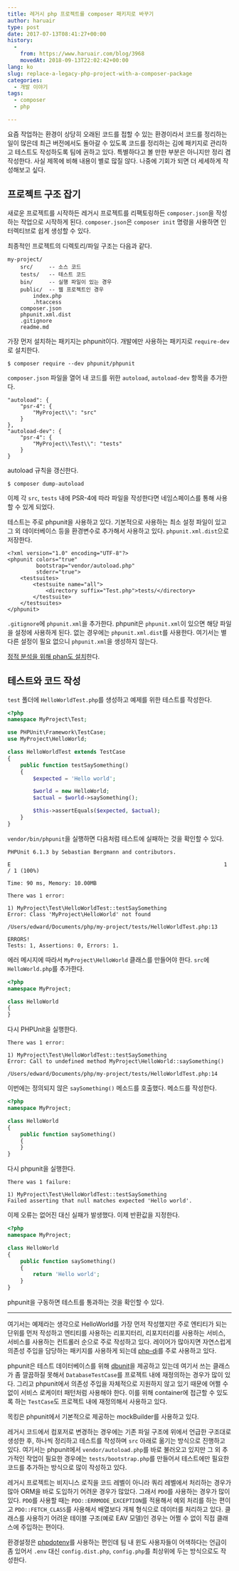 ```yaml
---
title: 레거시 php 프로젝트를 composer 패키지로 바꾸기
author: haruair
type: post
date: 2017-07-13T08:41:27+00:00
history:
  - 
    from: https://www.haruair.com/blog/3968
    movedAt: 2018-09-13T22:02:42+00:00
lang: ko
slug: replace-a-legacy-php-project-with-a-composer-package
categories:
  - 개발 이야기
tags:
  - composer
  - php

---
```

요즘 작업하는 환경이 상당히 오래된 코드를 접할 수 있는 환경이라서 코드를 정리하는 일이 많은데 최근 버전에서도 돌아갈 수 있도록 코드를 정리하는 김에 패키지로 관리하고 테스트도 작성하도록 팀에 권하고 있다. 특별하다고 볼 만한 부분은 아니지만 정리 겸 작성한다. 사실 제목에 비해 내용이 별로 많질 않다. 나중에 기회가 되면 더 세세하게 작성해보고 싶다.

## 프로젝트 구조 잡기

새로운 프로젝트를 시작하든 레거시 프로젝트를 리팩토링하든 `composer.json`을 작성하는 작업으로 시작하게 된다. `composer.json`은 `composer init` 명령을 사용하면 인터렉티브로 쉽게 생성할 수 있다.

최종적인 프로젝트의 디렉토리/파일 구조는 다음과 같다.

    my-project/
        src/     -- 소스 코드
        tests/   -- 테스트 코드
        bin/     -- 실행 파일이 있는 경우
        public/  -- 웹 프로젝트인 경우
            index.php
            .htaccess
        composer.json
        phpunit.xml.dist
        .gitignore
        readme.md
    

가장 먼저 설치하는 패키지는 phpunit이다. 개발에만 사용하는 패키지로 `require-dev`로 설치한다.

    $ composer require --dev phpunit/phpunit
    

`composer.json` 파일을 열어 내 코드를 위한 `autoload`, `autoload-dev` 항목을 추가한다.

    "autoload": {
        "psr-4": {
            "MyProject\\": "src"
        }
    },
    "autoload-dev": {
        "psr-4": {
            "MyProject\\Test\\": "tests"
        }
    }
    

autoload 규칙을 갱신한다.

    $ composer dump-autoload
    

이제 각 `src`, `tests` 내에 PSR-4에 따라 파일을 작성한다면 네임스페이스를 통해 사용할 수 있게 되었다.

테스트는 주로 phpunit을 사용하고 있다. 기본적으로 사용하는 최소 설정 파일이 있고 그 외 데이터베이스 등을 환경변수로 추가해서 사용하고 있다. `phpunit.xml.dist`으로 저장한다.

    <?xml version="1.0" encoding="UTF-8"?>
    <phpunit colors="true"
             bootstrap="vendor/autoload.php"
             stderr="true">
        <testsuites>
            <testsuite name="all">
                <directory suffix="Test.php">tests/</directory>
            </testsuite>
        </testsuites>
    </phpunit>
    

`.gitignore`에 `phpunit.xml`을 추가한다. phpunit은 `phpunit.xml`이 있으면 해당 파일을 설정에 사용하게 된다. 없는 경우에는 `phpunit.xml.dist`를 사용한다. 여기서는 별다른 설정이 필요 없으니 `phpunit.xml`을 생성하지 않는다.

[정적 분석을 위해 phan도 설치][1]한다.

## 테스트와 코드 작성

`test` 폴더에 `HelloWorldTest.php`를 생성하고 예제를 위한 테스트를 작성한다.

```php
<?php
namespace MyProject\Test;

use PHPUnit\Framework\TestCase;
use MyProject\HelloWorld;

class HelloWorldTest extends TestCase
{
    public function testSaySomething()
    {
        $expected = 'Hello world';

        $world = new HelloWorld;
        $actual = $world->saySomething();

        $this->assertEquals($expected, $actual);
    }
}
```

`vendor/bin/phpunit`을 실행하면 다음처럼 테스트에 실패하는 것을 확인할 수 있다.

    PHPUnit 6.1.3 by Sebastian Bergmann and contributors.
    
    E                                                                   1 / 1 (100%)
    
    Time: 90 ms, Memory: 10.00MB
    
    There was 1 error:
    
    1) MyProject\Test\HelloWorldTest::testSaySomething
    Error: Class 'MyProject\HelloWorld' not found
    
    /Users/edward/Documents/php/my-project/tests/HelloWorldTest.php:13
    
    ERRORS!
    Tests: 1, Assertions: 0, Errors: 1.
    

에러 메시지에 따라서 `MyProject\HelloWorld` 클래스를 만들어야 한다. `src`에 `HelloWorld.php`를 추가한다.

```php
<?php
namespace MyProject;

class HelloWorld
{
}
```

다시 PHPUnit을 실행한다.

    There was 1 error:
    
    1) MyProject\Test\HelloWorldTest::testSaySomething
    Error: Call to undefined method MyProject\HelloWorld::saySomething()
    
    /Users/edward/Documents/php/my-project/tests/HelloWorldTest.php:14
    

이번에는 정의되지 않은 `saySomething()` 메소드를 호출했다. 메소드를 작성한다.

```php
<?php
namespace MyProject;

class HelloWorld
{
    public function saySomething()
    {
    }
}
```

다시 phpunit을 실행한다.

    There was 1 failure:
    
    1) MyProject\Test\HelloWorldTest::testSaySomething
    Failed asserting that null matches expected 'Hello world'.
    

이제 오류는 없어진 대신 실패가 발생했다. 이제 반환값을 지정한다.

```php
<?php
namespace MyProject;

class HelloWorld
{
    public function saySomething()
    {
        return 'Hello world';
    }
}
```

phpunit을 구동하면 테스트를 통과하는 것을 확인할 수 있다.

* * *

여기서는 예제라는 생각으로 HelloWorld를 가장 먼저 작성했지만 주로 엔티티가 되는 단위를 먼저 작성하고 엔티티를 사용하는 리포지터리, 리포지터리를 사용하는 서비스, 서비스를 사용하는 컨트롤러 순으로 주로 작성하고 있다. 레이어가 많아지면 자연스럽게 의존성 주입을 담당하는 패키지를 사용하게 되는데 [php-di][2]를 주로 사용하고 있다.

phpunit은 테스트 데이터베이스를 위해 [dbunit][3]을 제공하고 있는데 여기서 쓰는 클래스가 좀 깔끔하질 못해서 `DatabaseTestCase`를 프로젝트 내에 재정의하는 경우가 많이 있다. 그리고 phpunit에서 의존성 주입을 자체적으로 지원하지 않고 있기 때문에 어쩔 수 없이 서비스 로케이터 패턴처럼 사용해야 한다. 이를 위해 container에 접근할 수 있도록 하는 `TestCase`도 프로젝트 내에 재정의해서 사용하고 있다.

목킹은 phpunit에서 기본적으로 제공하는 mockBuilder를 사용하고 있다.

레거시 코드에서 컴포저로 변경하는 경우에는 기존 파일 구조에 위에서 언급한 구조대로 생성한 후, 하나씩 정리하고 테스트를 작성하며 `src` 아래로 옮기는 방식으로 진행하고 있다. 여기서는 phpunit에서 `vendor/autoload.php`를 바로 불러오고 있지만 그 외 추가적인 작업이 필요한 경우에는 `tests/bootstrap.php`를 만들어서 테스트에만 필요한 코드를 추가하는 방식으로 많이 작성하고 있다.

레거시 프로젝트는 비지니스 로직을 코드 레벨이 아니라 쿼리 레벨에서 처리하는 경우가 많아 ORM을 바로 도입하기 어려운 경우가 많았다. 그래서 `PDO`를 사용하는 경우가 많이 있다. `PDO`를 사용할 때는 `PDO::ERRMODE_EXCEPTION`를 적용해서 예외 처리를 하는 편이고 `PDO::FETCH_CLASS`를 사용해서 배열보다 개체 형식으로 데이터를 처리하고 있다. 클래스를 사용하기 어려운 테이블 구조(예로 EAV 모델)인 경우는 어쩔 수 없이 직접 클래스에 주입하는 편이다.

환경설정은 [phpdotenv][4]를 사용하는 편인데 팀 내 윈도 사용자들이 어색하다는 언급이 좀 있어서 `.env` 대신 `config.dist.php`, `config.php`를 최상위에 두는 방식으로도 작성한다.

 [1]: http://www.haruair.com/blog/3962
 [2]: http://php-di.org/
 [3]: https://github.com/sebastianbergmann/dbunit
 [4]: https://github.com/vlucas/phpdotenv